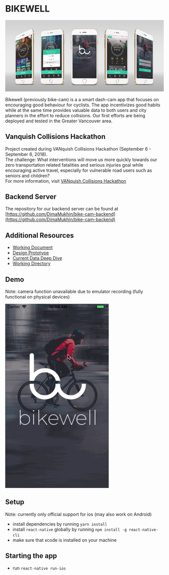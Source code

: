 # BIKEWELL

![alt text](/bikewell-Vertical-phones.jpg?raw=true "BikeWell")

Bikewell (previously bike-cam) is a a smart dash-cam app that focuses on encouraging good behaviour for cyclists. The app incentivizes good habits while at the same time provides valuable data to both users and city planners in the effort to reduce collisions. Our first efforts are being deployed and tested in the Greater Vancouver area.

## Vanquish Collisions Hackathon

Project created during VANquish Collisions Hackathon (September 6 - September 8, 2018).  
The challenge: What interventions will move us more quickly towards our zero transportation related fatalities and serious injuries goal while encouraging active travel, especially for vulnerable road users such as seniors and children?  
For more information, visit [VANquish Collisions Hackathon](https://vancouver.ca/streets-transportation/vanquish-collisions-hackathon.aspx)

## Backend Server

The repository for our backend server can be found at [https://github.com/DimaMukhin/bike-cam-backend](https://github.com/DimaMukhin/bike-cam-backend)

## Additional Resources

* [Working Document](https://docs.google.com/document/d/1aGc-0LYovXgZZvaVaELlCj-LWW-S75i6alzwQUZVm1A/edit?usp=sharing)
* [Design Prototype](https://projects.invisionapp.com/share/SWNYC256GD5#/screens/318865297_Screen_2)
* [Current Data Deep Dive](https://docs.google.com/document/d/1mzx1RV_jE-osHMdvZXE46oqhNKPbGhqVbswHobPJT7M/edit?usp=sharing)
* [Working Directory](https://drive.google.com/drive/folders/1TDqnBpJOCtf-AF4dPaQhjDjzbMjwIjec?usp=sharing)

## Demo

Note: camera function unavailable due to emulator recording (fully functional on physical devices)

![alt text](/bikewell-gif.gif?raw=true "BikeWell")

## Setup

Note: currently only official support for ios (may also work on Android)

* install dependencies by running `yarn install`
* install `react-native` globally by running `npm install -g react-native-cli`
* make sure that xcode is installed on your machine

## Starting the app

* run `react-native run-ios`
